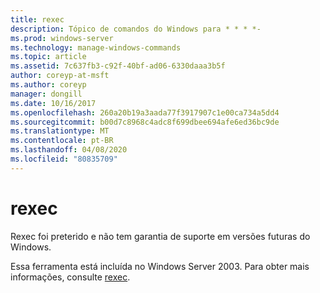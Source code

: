 ```yaml
---
title: rexec
description: Tópico de comandos do Windows para * * * *-
ms.prod: windows-server
ms.technology: manage-windows-commands
ms.topic: article
ms.assetid: 7c637fb3-c92f-40bf-ad06-6330daaa3b5f
author: coreyp-at-msft
ms.author: coreyp
manager: dongill
ms.date: 10/16/2017
ms.openlocfilehash: 260a20b19a3aada77f3917907c1e00ca734a5dd4
ms.sourcegitcommit: b00d7c8968c4adc8f699dbee694afe6ed36bc9de
ms.translationtype: MT
ms.contentlocale: pt-BR
ms.lasthandoff: 04/08/2020
ms.locfileid: "80835709"
---
```

# <a name="rexec"></a>rexec



Rexec foi preterido e não tem garantia de suporte em versões futuras do Windows.

Essa ferramenta está incluída no Windows Server 2003. Para obter mais informações, consulte [rexec](https://technet.microsoft.com/library/cc755410(v=ws.10).aspx).